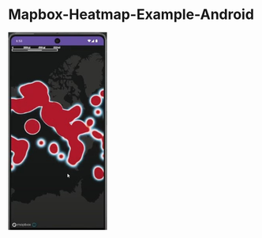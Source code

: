 # Mapbox-Heatmap-Example-Android
<img src="Captura de pantalla 2024-07-04 004046.jpg" width="200" height="400" />